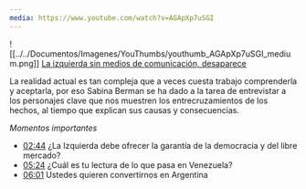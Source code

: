 ```yaml
---
media: https://www.youtube.com/watch?v=AGApXp7uSGI
---
```


![[../../Documentos/Imagenes/YouThumbs/youthumb_AGApXp7uSGI_medium.png]]
[La izquierda sin medios de comunicación, desaparece](https://www.youtube.com/watch?v=AGApXp7uSGI)

La realidad actual es tan compleja que a veces cuesta trabajo comprenderla y aceptarla, por eso Sabina Berman se ha dado a la tarea de entrevistar a los personajes clave que nos muestren los entrecruzamientos de los hechos, al tiempo que explican sus causas y consecuencias.


*Momentos importantes*
- [02:44](https://www.youtube.com/watch?v=AGApXp7uSGI&t=164#t=02:44.29) ¿La Izquierda debe ofrecer la garantía de la democracia y del libre mercado?
- [05:24](https://www.youtube.com/watch?v=AGApXp7uSGI&t=324#t=05:24.48)  ¿Cuál es tu lectura de lo que pasa en Venezuela?
- [06:01](https://www.youtube.com/watch?v=AGApXp7uSGI&t=361#t=06:01.46) Ustedes quieren convertirnos en Argentina